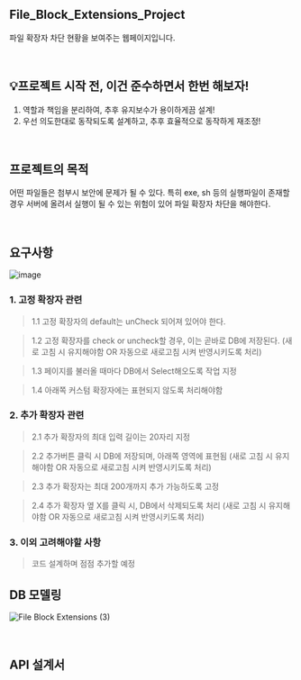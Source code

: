 ## File_Block_Extensions_Project
파일 확장자 차단 현황을 보여주는 웹페이지입니다.

<br>

## 💡프로젝트 시작 전, 이건 준수하면서 한번 해보자!
1. 역할과 책임을 분리하여, 추후 유지보수가 용이하게끔 설계!
2. 우선 의도한대로 동작되도록 설계하고, 추후 효율적으로 동작하게 재조정!

<br>

## 프로젝트의 목적
어떤 파일들은 첨부시 보안에 문제가 될 수 있다.
특히 exe, sh 등의 실행파일이 존재할 경우 서버에 올려서 실행이 될 수 있는 위험이 있어 파일 확장자 차단을 해야한다. 

<br>

## 요구사항

![image](https://user-images.githubusercontent.com/102216495/210049184-33949b13-ff5a-4207-b6a8-434e5d984f30.png)

### 1. 고정 확장자 관련

> 1.1 고정 확장자의 default는 unCheck 되어져 있어야 한다.

> 1.2 고정 확장자를 check or uncheck할 경우, 이는 곧바로 DB에 저장된다. 
(새로 고침 시 유지해야함 OR 자동으로 새로고침 시켜 반영시키도록 처리)

> 1.3 페이지를 불러올 때마다 DB에서 Select해오도록 작업 지정

> 1.4 아래쪽 커스텀 확장자에는 표현되지 않도록 처리해야함

### 2. 추가 확장자 관련

> 2.1 추가 확장자의 최대 입력 길이는 20자리 지정

> 2.2 추가버튼 클릭 시 DB에 저장되며, 아래쪽 영역에 표현됨 
(새로 고침 시 유지해야함 OR 자동으로 새로고침 시켜 반영시키도록 처리)

> 2.3 추가 확장자는 최대 200개까지 추가 가능하도록 고정

> 2.4 추가 확장자 옆 X를 클릭 시, DB에서 삭제되도록 처리 
(새로 고침 시 유지해야함 OR 자동으로 새로고침 시켜 반영시키도록 처리)

### 3. 이외 고려해야할 사항

> 코드 설계하며 점점 추가할 예정



## DB 모델링
![File Block Extensions (3)](https://user-images.githubusercontent.com/102216495/210051198-7570c126-4112-433a-9da3-4e8115f8a160.png)

<br>

## API 설계서
